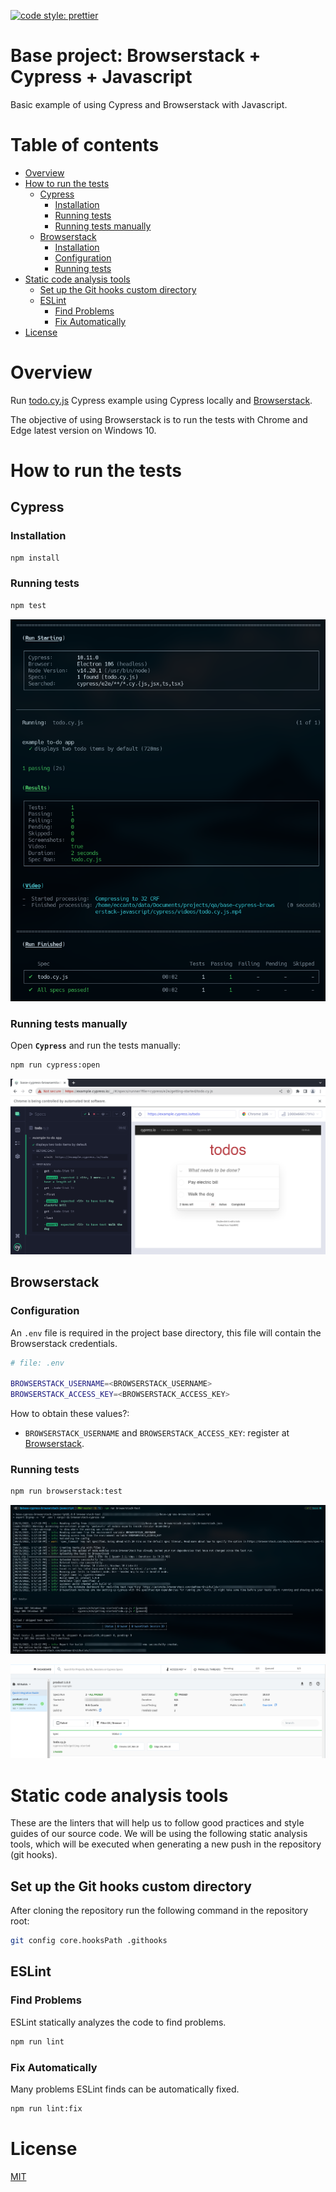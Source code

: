[![code style: prettier](https://img.shields.io/badge/code_style-prettier-ff69b4.svg?style=flat-square)](https://github.com/prettier/prettier)

# Base project: Browserstack + Cypress + Javascript

Basic example of using Cypress and Browserstack with Javascript.

# Table of contents

* [Overview](#overview)
* [How to run the tests](#how-to-run-the-tests)
  * [Cypress](#cypress)
    * [Installation](#installation)
    * [Running tests](#running-tests)
    * [Running tests manually](#running-tests-manually)
  * [Browserstack](#browserstack)
    * [Installation](#installation-1)
    * [Configuration](#configuration)
    * [Running tests](#running-tests-1)
* [Static code analysis tools](#static-code-analysis-tools)
  * [Set up the Git hooks custom directory](#set-up-the-git-hooks-custom-directory)
  * [ESLint](#eslint)
    * [Find Problems](#find-problems)
    * [Fix Automatically](#fix-automatically)
* [License](#license)

# Overview

Run [todo.cy.js](https://github.com/cypress-io/cypress-example-kitchensink/blob/master/cypress/e2e/1-getting-started/todo.cy.js)
Cypress example using Cypress locally and [Browserstack](https://www.browserstack.com/).

The objective of using Browserstack is to run the tests with Chrome and Edge latest version on Windows 10.

# How to run the tests

## Cypress

### Installation

```bash
npm install
```

### Running tests

```bash
npm test
```

![Cypress test](documentation/images/cypress-test.png)

### Running tests manually

Open **`Cypress`** and run the tests manually:

```bash
npm run cypress:open
```

![Cypress open](documentation/images/cypress-open.png)

## Browserstack

### Configuration

An `.env` file is required in the project base directory, this file will contain the Browserstack credentials.

```bash
# file: .env

BROWSERSTACK_USERNAME=<BROWSERSTACK_USERNAME>
BROWSERSTACK_ACCESS_KEY=<BROWSERSTACK_ACCESS_KEY>
```

How to obtain these values?:
- `BROWSERSTACK_USERNAME` and `BROWSERSTACK_ACCESS_KEY`: register at [Browserstack](https://www.browserstack.com/).

### Running tests

```bash
npm run browserstack:test
```

![Browserstack Terminal](documentation/images/browserstack-terminal.png)

![Browserstack Web](documentation/images/browserstack-web.png)

# Static code analysis tools

These are the linters that will help us to follow good practices and style guides of our source code. We will be using the following static analysis tools, which will be executed when generating a new push in the repository (git hooks).

## Set up the Git hooks custom directory

After cloning the repository run the following command in the repository root:

```bash
git config core.hooksPath .githooks
```

## ESLint

### Find Problems

ESLint statically analyzes the code to find problems.

```bash
npm run lint
```

### Fix Automatically

Many problems ESLint finds can be automatically fixed.

```bash
npm run lint:fix
```

# License

[MIT](./LICENSE)

